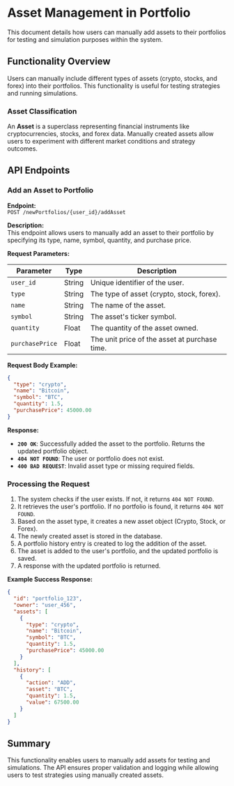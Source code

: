 # Asset Management in Portfolio  

This document details how users can manually add assets to their portfolios for testing and simulation purposes within the system.  

## Functionality Overview  

Users can manually include different types of assets (crypto, stocks, and forex) into their portfolios. This functionality is useful for testing strategies and running simulations.  

### Asset Classification  

An **Asset** is a superclass representing financial instruments like cryptocurrencies, stocks, and forex data. Manually created assets allow users to experiment with different market conditions and strategy outcomes.  

## API Endpoints  

### Add an Asset to Portfolio  

**Endpoint:**  
`POST /newPortfolios/{user_id}/addAsset`  

**Description:**  
This endpoint allows users to manually add an asset to their portfolio by specifying its type, name, symbol, quantity, and purchase price.  

**Request Parameters:**  

| Parameter  | Type   | Description |
|------------|--------|-------------|
| `user_id`  | String | Unique identifier of the user. |
| `type`     | String | The type of asset (crypto, stock, forex). |
| `name`     | String | The name of the asset. |
| `symbol`   | String | The asset's ticker symbol. |
| `quantity` | Float  | The quantity of the asset owned. |
| `purchasePrice` | Float | The unit price of the asset at purchase time. |

**Request Body Example:**  

```json
{
  "type": "crypto",
  "name": "Bitcoin",
  "symbol": "BTC",
  "quantity": 1.5,
  "purchasePrice": 45000.00
}
```

**Response:**  

- **`200 OK`**: Successfully added the asset to the portfolio. Returns the updated portfolio object.  
- **`404 NOT FOUND`**: The user or portfolio does not exist.  
- **`400 BAD REQUEST`**: Invalid asset type or missing required fields.  

### Processing the Request  

1. The system checks if the user exists. If not, it returns `404 NOT FOUND`.  
2. It retrieves the user's portfolio. If no portfolio is found, it returns `404 NOT FOUND`.  
3. Based on the asset type, it creates a new asset object (Crypto, Stock, or Forex).  
4. The newly created asset is stored in the database.  
5. A portfolio history entry is created to log the addition of the asset.  
6. The asset is added to the user's portfolio, and the updated portfolio is saved.  
7. A response with the updated portfolio is returned.  

**Example Success Response:**  

```json
{
  "id": "portfolio_123",
  "owner": "user_456",
  "assets": [
    {
      "type": "crypto",
      "name": "Bitcoin",
      "symbol": "BTC",
      "quantity": 1.5,
      "purchasePrice": 45000.00
    }
  ],
  "history": [
    {
      "action": "ADD",
      "asset": "BTC",
      "quantity": 1.5,
      "value": 67500.00
    }
  ]
}
```

## Summary  

This functionality enables users to manually add assets for testing and simulations. The API ensures proper validation and logging while allowing users to test strategies using manually created assets.